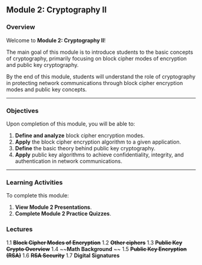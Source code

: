 ## Module 2: Cryptography II

### Overview
Welcome to **Module 2: Cryptography II**!

The main goal of this module is to introduce students to the basic concepts of cryptography, primarily focusing on block cipher modes of encryption and public key cryptography.

By the end of this module, students will understand the role of cryptography in protecting network communications through block cipher encryption modes and public key concepts.

---

### Objectives
Upon completion of this module, you will be able to:
1. **Define and analyze** block cipher encryption modes.
2. **Apply** the block cipher encryption algorithm to a given application.
3. **Define** the basic theory behind public key cryptography.
4. **Apply** public key algorithms to achieve confidentiality, integrity, and authentication in network communications.

---

### Learning Activities
To complete this module:
1. **View Module 2 Presentations**.
2. **Complete Module 2 Practice Quizzes**.

### Lectures
1.1 ~~**Block Cipher Modes of Encryption**~~
1.2 ~~**Other ciphers**~~
1.3 ~~**Public Key Crypto Overview**~~
1.4 ~~**Math Background** ~~
1.5 ~~**Public Key Encryption (RSA)**~~
1.6 ~~**RSA Security**~~
1.7 **Digital Signatures**